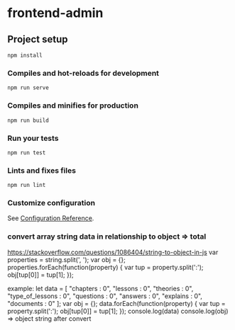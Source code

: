 # frontend-admin

## Project setup
```
npm install
```

### Compiles and hot-reloads for development
```
npm run serve
```

### Compiles and minifies for production
```
npm run build
```

### Run your tests
```
npm run test
```

### Lints and fixes files
```
npm run lint
```

### Customize configuration
See [Configuration Reference](https://cli.vuejs.org/config/).


### convert array string data in relationship to object => total 
https://stackoverflow.com/questions/1086404/string-to-object-in-js
var properties = string.split(', ');
var obj = {};
properties.forEach(function(property) {
    var tup = property.split(':');
    obj[tup[0]] = tup[1];
});

example: 
let data = [
    "chapters : 0",
    "lessons : 0",
    "theories : 0",
    "type_of_lessons : 0",
    "questions : 0",
    "answers : 0",
    "explains : 0",
    "documents : 0"
];
var obj = {};
data.forEach(function(property) {
    var tup = property.split(':');
    obj[tup[0]] = tup[1];
});
console.log(data)
console.log(obj) => object string after convert


